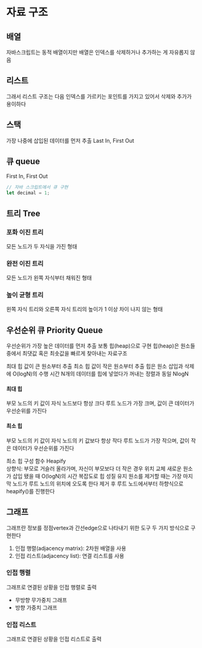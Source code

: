 # 자료 구조

## 배열
자바스크립트는 동적 배열이지만 배열은 인덱스를 삭제하거나 추가하는 게 자유롭지 않음

## 리스트
그래서 리스트 구조는
다음 인덱스를 가르키는 포인트를 가지고 있어서 삭제와 추가가 용이하다

## 스택
가장 나중에 삽입된 데이터를 먼저 추출
Last In, First Out

## 큐 queue

First In, First Out

```javascript
// 자바 스크립트에서 큐 구현
let decimal = 1;


```

## 트리 Tree

### 포화 이진 트리
모든 노드가 두 자식을 가진 형태

### 완전 이진 트리
모든 노드가 왼쪽 자식부터 채워진 형태

### 높이 균형 트리
왼쪽 자식 트리와 오른쪽 자식 트리의 높이가 1 이상 차이 나지 않는 형태

## 우선순위 큐 Priority Queue
우선순위가 가장 높은 데이터를 먼저 추출
보통 힙(heap)으로 구현
힙(heap)은 원소들 중에서 최댓값 혹은 최솟값을 빠르게 찾아내는 자료구조

최대 힙 값이 큰 원소부터 추출
최소 힙 값이 작은 원소부터 추출
힙은 원소 삽입과 삭제에 O(logN)의 수행 시간
N개의 데이터를 힙에 넣었다가 꺼내는 정렬과 동일
NlogN


#### 최대 힙
부모 노드의 키 값이 자식 노드보다 항상 크다
루트 노드가 가장 크며, 값이 큰 데이터가 우선순위를 가진다

#### 최소 힙
부모 노드의 키 값이 자식 노드의 키 값보다 항상 작다
루트 노드가 가장 작으며, 값이 작은 데이터가 우선순위를 가진다

최소 힙 구성 함수 Heapify  
상향식: 부모로 거슬러 올라가며, 자신이 부모보다 더 작은 경우 위치 교체
새로운 원소가 삽입 됐을 때 O(logN)의 시간 복잡도로 힙 성질 유지
원소를 제거할 때는 가장 마지막 노드가 루트 노드의 위치에 오도록 한다
제거 후 루트 노드에서부터 하향식으로 heapify()를 진행한다


## 그래프
그래프란 정보를 정점vertex과 간선edge으로 나타내기 위한 도구 두 가지 방식으로 구현한다
1. 인접 행렬(adjacency matrix): 2차원 배열을 사용
2. 인접 리스트(adjacency list): 연결 리스트를 사용

### 인접 행렬
그래프로 연결된 상황을 인접 행렬로 출력 
- 무방향 무가중치 그래프
- 방향 가중치 그래프

### 인접 리스트
그래프로 연결된 상황을 인접 리스트로 출력

